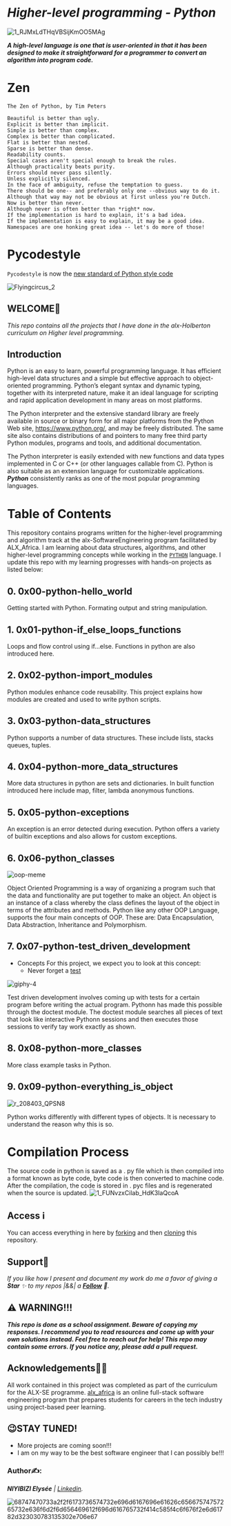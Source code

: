 # _Higher-level programming - Python_
![1_RJMxLdTHqVBSijKmOO5MAg](https://github.com/elyse502/alx-higher_level_programming/assets/125453474/972deb61-243a-47e5-b8ad-6271df7d3fd1)

**_A high-level language is one that is user-oriented in that it has been designed to make it straightforward for a programmer to convert an algorithm into program code._**

# Zen
```
The Zen of Python, by Tim Peters

Beautiful is better than ugly.
Explicit is better than implicit.
Simple is better than complex.
Complex is better than complicated.
Flat is better than nested.
Sparse is better than dense.
Readability counts.
Special cases aren't special enough to break the rules.
Although practicality beats purity.
Errors should never pass silently.
Unless explicitly silenced.
In the face of ambiguity, refuse the temptation to guess.
There should be one-- and preferably only one --obvious way to do it.
Although that way may not be obvious at first unless you're Dutch.
Now is better than never.
Although never is often better than *right* now.
If the implementation is hard to explain, it's a bad idea.
If the implementation is easy to explain, it may be a good idea.
Namespaces are one honking great idea -- let's do more of those!
```
# Pycodestyle
`Pycodestyle` is now the [new standard of Python style code](https://github.com/PyCQA/pycodestyle/issues/466)

![Flyingcircus_2](https://github.com/elyse502/alx-higher_level_programming/assets/125453474/9209f053-59db-4f7f-863b-a936b588acdf)

## WELCOME🤝
*This repo contains all the projects that I have done in the alx-Holberton curriculum on Higher level programming.*
## Introduction
Python is an easy to learn, powerful programming language. It has efficient high-level data structures and a simple but effective approach to object-oriented programming. Python’s elegant syntax and dynamic typing, together with its interpreted nature, make it an ideal language for scripting and rapid application development in many areas on most platforms.

The Python interpreter and the extensive standard library are freely available in source or binary form for all major platforms from the Python Web site, https://www.python.org/, and may be freely distributed. The same site also contains distributions of and pointers to many free third party Python modules, programs and tools, and additional documentation.

The Python interpreter is easily extended with new functions and data types implemented in C or C++ (or other languages callable from C). Python is also suitable as an extension language for customizable applications. __*Python*__ consistently ranks as one of the most popular programming languages.
# Table of Contents
This repository contains programs written for the higher-level programming and algorithm track at the alx-SoftwareEngineering program facilitated by ALX_Africa. I am learning about data structures, algorithms, and other higher-level programming concepts while working in the [`PYTHON`](https://en.wikipedia.org/wiki/Python_(programming_language)) language. I update this repo with my learning progresses with hands-on projects as listed below:
## 0. 0x00-python-hello_world
Getting started with Python. Formating output and string manipulation.

## 1. 0x01-python-if_else_loops_functions
Loops and flow control using if...else. Functions in python are also introduced here.

## 2. 0x02-python-import_modules
Python modules enhance code reusability. This project explains how modules are created and used to write python scripts.


## 3. 0x03-python-data_structures
Python supports a number of data structures. These include lists, stacks queues, tuples.

## 4. 0x04-python-more_data_structures
More data structures in python are sets and dictionaries. In built function introduced here include map, filter, lambda anonymous functions.

## 5. 0x05-python-exceptions
An exception is an error detected during execution. Python offers a variety of builtin exceptions and also allows for custom exceptions.

## 6. 0x06-python_classes
![oop-meme](https://github.com/elyse502/alx-higher_level_programming/assets/125453474/969d96d2-774a-46cc-a288-0c7e4803dee1)

Object Oriented Programming is a way of organizing a program such that the data and functionality are put together to make an object. An object is an instance of a class whereby the class defines the layout of the object in terms of the attributes and methods. Python like any other OOP Language, supports the four main concepts of OOP. These are: Data Encapsulation, Data Abstraction, Inheritance and Polymorphism.

## 7. 0x07-python-test_driven_development
* Concepts
For this project, we expect you to look at this concept:
  * Never forget a [test](https://intranet.alxswe.com/concepts/47)

![giphy-4](https://github.com/elyse502/alx-higher_level_programming/assets/125453474/6996a958-044f-48e9-9764-b9a549a0962c)

Test driven development involves coming up with tests for a certain program before writing the actual program. Pythonn has made this possible through the doctest module. The doctest module searches all pieces of text that look like interactive Pythonn sessions and then executes those sessions to verify tay work exactly as shown.

## 8. 0x08-python-more_classes
More class example tasks in Python.

## 9. 0x09-python-everything_is_object
![r_208403_QPSN8](https://github.com/elyse502/alx-higher_level_programming/assets/125453474/22229dec-8f23-4df2-99e0-b1312394a85b)

Python works differently with different types of objects. It is necessary to understand the reason why this is so.

# Compilation Process
The source code in python is saved as a . py file which is then compiled into a format known as byte code, byte code is then converted to machine code. After the compilation, the code is stored in . pyc files and is regenerated when the source is updated.
![1_FUNvzxCilab_HdK3IaQcoA](https://github.com/elyse502/alx-higher_level_programming/assets/125453474/169a4eb8-93d9-4f56-9aff-21535794ebed)

## Access ℹ️
You can access everything in here by [forking](https://docs.github.com/en/get-started/quickstart/fork-a-repo) and then [cloning](https://docs.github.com/en/repositories/creating-and-managing-repositories/cloning-a-repository) this repository.

## Support🎉
_If you like how I present and document my work do me a favor of giving a **Star** ✨ to my repos |&&| a [**Follow**](https://github.com/elyse502) 👥._

## ⚠️ WARNING!!!
**_This repo is done as a school assignment. Beware of copying my responses. I recommend you to read resources and come up with your own solutions instead. Feel free to reach out for help!
This repo may contain some errors. If you notice any, please add a pull request._**

## Acknowledgements🤜🤛
All work contained in this project was completed as part of the curriculum for the ALX-SE programme. [alx_africa](https://www.alxafrica.com/) is an online full-stack software engineering program that prepares students for careers in the tech industry using project-based peer learning.
## 😉STAY TUNED!
* More projects are coming soon!!!
* I am on my way to be the best software engineer that I can possibly be!!!

### Author✍️:
*__NIYIBIZI Elysée__ | [Linkedin](https://www.linkedin.com/in/niyibizi-elys%C3%A9e/).*

![68747470733a2f2f6173736574732e696d6167696e61626c65667574757265732e636f6d2f6d656469612f696d616765732f414c585f4c6f676f2e6d61782d323030783135302e706e67](https://github.com/elyse502/alx-low_level_programming/assets/125453474/2d08e450-0f63-4979-89cc-1c377d48c32a)
